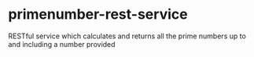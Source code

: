 # primenumber-rest-service
RESTful service which calculates and returns all the prime numbers up to and including a number provided
